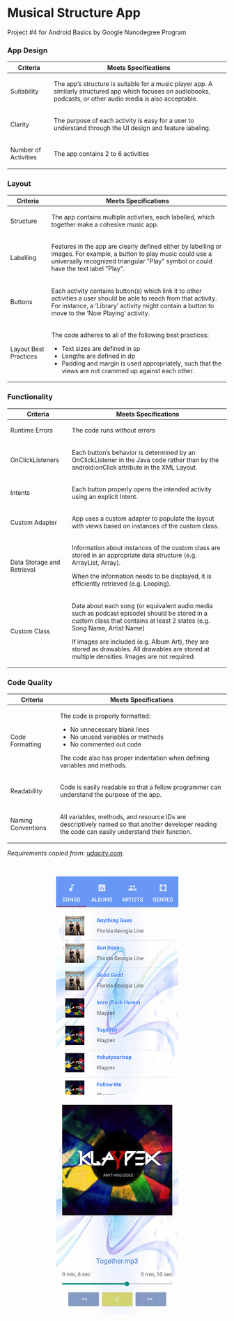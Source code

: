 # Musical Structure App

Project #4 for Android Basics by Google Nanodegree Program

<h3>App Design</h3>
<table>
  <tr>
    <th>Criteria</th>
    <th>Meets Specifications</th>
  </tr>
  <tbody>
    <tr>
      <td>
        <p>Suitability</p>
      </td>
      <td>
        <p>The app’s structure is suitable for a music player app. A similarly structured app which focuses on audiobooks, podcasts, or other audio media is also acceptable.</p>
      </td>
    </tr>
    <tr>
      <td>
        <p>Clarity</p>
      </td>
      <td>
        <p>The purpose of each activity is easy for a user to understand through the UI design and feature labeling.</p>
      </td>
    </tr>
    <tr>
      <td>
        <p>Number of Activities</p>
      </td>
      <td>
        <p>The app contains 2 to 6 activities</p>
      </td>
    </tr>
  </tbody>
</table>

<h3>Layout</h3>
<table>
  <tr>
    <th>Criteria</th>
    <th>Meets Specifications</th>
  </tr>
  <tbody>
    <tr>
      <td>
        <p>Structure</p>
      </td>
      <td>
        <p>The app contains multiple activities, each labelled, which together make a cohesive music app.</p>
      </td>
    </tr>
    <tr>
      <td>
        <p>Labelling</p>
      </td>
      <td>
        <p>Features in the app are clearly defined either by labelling or images. For example, a button to play music could use a universally recognized triangular "Play" symbol or could have the text label "Play".</p>
      </td>
    </tr>
    <tr>
      <td>
        <p>Buttons</p>
      </td>
      <td>
        <p>Each activity contains button(s) which link it to other activities a user should be able to reach from that activity. For instance, a ‘Library’ activity might contain a button to move to the ‘Now Playing’ activity.</p>
      </td>
    </tr>
    <tr>
      <td>
        <p>Layout Best Practices</p>
      </td>
      <td>
        <p>The code adheres to all of the following best practices:</p>
        <ul>
          <li>Text sizes are defined in sp</li>
          <li>Lengths are defined in dp</li>
          <li>Padding and margin is used appropriately, such that the views are not crammed up against each other.</li>
        </ul>
      </td>
    </tr>
  </tbody>
</table>

<h3>Functionality</h3>
<table>
  <tr>
    <th>Criteria</th>
    <th>Meets Specifications</th>
  </tr>
  <tbody>
    <tr>
      <td>
        <p>Runtime Errors</p>
      </td>
      <td>
        <p>The code runs without errors</p>
      </td>
    </tr>
    <tr>
      <td>
        <p>OnClickListeners</p>
      </td>
      <td>
        <p>Each button’s behavior is determined by an OnClickListener in the Java code rather than by the android:onClick attribute in the XML Layout.</p>
      </td>
    </tr>
    <tr>
      <td>
        <p>Intents</p>
      </td>
      <td>
        <p>Each button properly opens the intended activity using an explicit Intent.</p>
      </td>
    </tr>
    <tr>
      <td>
        <p>Custom Adapter</p>
      </td>
      <td>
        <p>App uses a custom adapter to populate the layout with views based on instances of the custom class.</p>
      </td>
    </tr>
    <tr>
      <td>
        <p>Data Storage and Retrieval</p>
      </td>
      <td>
        <p>Information about instances of the custom class are stored in an appropriate data structure (e.g. ArrayList, Array).</p>
        <p>When the information needs to be displayed, it is efficiently retrieved (e.g. Looping).</p>
      </td>
    </tr>
    <tr>
      <td>
        <p>Custom Class</p>
      </td>
      <td>
        <p>Data about each song (or equivalent audio media such as podcast episode) should be stored in a custom class that contains at least 2 states (e.g. Song Name, Artist Name)</p>
        <p>If images are included (e.g. Album Art), they are stored as drawables. All drawables are stored at multiple densities. Images are not required.</p>
      </td>
    </tr>
  </tbody>
</table>

<h3>Code Quality</h3>
<table>
  <tr>
    <th>Criteria</th>
    <th>Meets Specifications</th>
  </tr>
  <tbody>
    <tr>
      <td>
        <p>Code Formatting</p>
      </td>
      <td>
        <p>The code is properly formatted:</p>
        <ul>
          <li>No unnecessary blank lines</li>
          <li>No unused variables or methods</li>
          <li>No commented out code</li>
        </ul>
        <p>The code also has proper indentation when defining variables and methods.</p>
      </td>
    </tr>
    <tr>
      <td>
        <p>Readability</p>
      </td>
      <td>
        <p>Code is easily readable so that a fellow programmer can understand the purpose of the app.</p>
      </td>
    </tr>
    <tr>
      <td>
        <p>Naming Conventions</p>
      </td>
      <td>
        <p>All variables, methods, and resource IDs are descriptively named so that another developer reading the code can easily understand their function.</p>
      </td>
    </tr>
  </tbody>
</table>

<em>Requirements copied from: <a href="http://udacity.com">udacity.com</a>.</em>

<br />
<p align="center"> 
  <img src="showcase/musical_structure_app_1.jpg" alt="Project Image 1">
  <img src="showcase/musical_structure_app_2.jpg" alt="Project Image 2">
</p>
